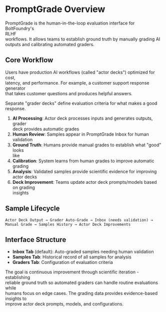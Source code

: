 # PromptGrade Overview

PromptGrade is the human-in-the-loop evaluation interface for BoltFoundry's\
RLHF\
workflows. It allows teams to establish ground truth by manually grading AI\
outputs and calibrating automated graders.

## Core Workflow

Users have production AI workflows (called "actor decks") optimized for cost,\
latency, and performance. For example, a customer support response generator\
that takes customer questions and produces helpful answers.

Separate "grader decks" define evaluation criteria for what makes a good\
response.

1. **AI Processing**: Actor deck processes inputs and generates outputs, grader\
   deck provides automatic grades
2. **Human Review**: Samples appear in PromptGrade Inbox for human validation
3. **Ground Truth**: Humans provide manual grades to establish what "good"
   looks\
   like
4. **Calibration**: System learns from human grades to improve automatic grading
5. **Analysis**: Validated samples provide scientific evidence for improving\
   actor decks
6. **Deck Improvement**: Teams update actor deck prompts/models based on
   grading\
   insights

## Sample Lifecycle

```
Actor Deck Output → Grader Auto-Grade → Inbox (needs validation) → Manual Grade → Samples History → Actor Deck Improvements
```

## Interface Structure

- **Inbox Tab** (default): Auto-graded samples needing human validation
- **Samples Tab**: Historical record of all samples for analysis
- **Graders Tab**: Configuration of evaluation criteria

The goal is continuous improvement through scientific iteration - establishing\
reliable ground truth so automated graders can handle routine evaluations while\
humans focus on edge cases. The grading data provides evidence-based insights
to\
improve actor deck prompts, models, and configurations.
